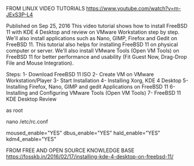 FROM LINUX VIDEO TUTORIALS
https://www.youtube.com/watch?v=m-JExS3P-L4

Published on Sep 25, 2016
This video tutorial shows how to install FreeBSD 11 with KDE 4 Desktop and review on VMware Workstation step by step. We'll also install applications such as Nano, GIMP, Firefox and Gedit on FreeBSD 11. This tutorial also helps for installing FreeBSD 11 on physical computer or server. We'll also install VMware Tools (Open VM Tools) on FreeBSD 11 for better performance and usability (Fit Guest Now, Drag-Drop File and Mouse Integration).

Steps:
1- Download FreeBSD 11 ISO
2- Create VM on VMware Workstation/Player
3- Start Installation
4- Installing Xorg, KDE 4 Desktop
5- Installing Firefox, Nano, GIMP and gedit Applications on FreeBSD 11
6- Installing and Configuring VMware Tools (Open VM Tools)
7- FreeBSD 11 KDE Desktop Review


as root

nano /etc/rc.conf 

moused_enable="YES"
dbus_enable="YES"
hald_enable="YES"
kdm4_enable="YES"






FROM FREE AND OPEN SOURCE KNOWLEDGE BASE
https://fosskb.in/2016/02/17/installing-kde-4-desktop-on-freebsd-11/

